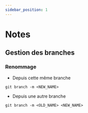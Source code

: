 ```yaml
---
sidebar_position: 1
---
```


# Notes

## Gestion des branches

### Renommage

- Depuis cette même branche

```shell
git branch -m <NEW_NAME>
```

- Depuis une autre branche

```shell
git branch -m <OLD_NAME> <NEW_NAME>
```